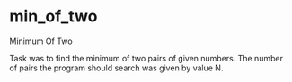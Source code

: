 min_of_two
==========

Minimum Of Two 

Task was to find the minimum of two pairs of given numbers. The number of pairs the program should search was given by value N.
